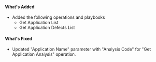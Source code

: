 #### What's Added

- Added the following operations and playbooks
    - Get Application List
    - Get Application Defects List

#### What's Fixed

- Updated "Application Name" parameter with "Analysis Code" for "Get Application Analysis" operation.